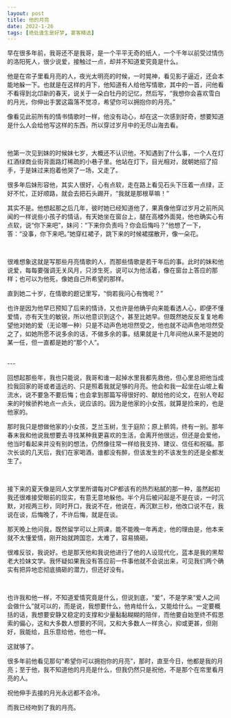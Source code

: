 ```yaml
---
layout: post
title: 他的月亮
date: 2022-1-26
tags: [绝处逢生是好梦, 宴客精选]
---
```


早在很多年前，我哥还不是我哥，是一个平平无奇的纸人，一个千年以前受过情伤的洛阳死人，很少说爱，接触过一点，却并不知道爱究竟是什么。

他是在帘子里看月亮的人，夜光太明亮的时候，一时晃神，看见影子逼近，还会本能地躲一下。也就是在这样的月下，他知道有人给他写情歌，其中的一首，问他看不看得到北邙新的春天，说关于一朵白牡丹的记忆，然后写，“我想你会喜欢雪白的月光，你伸出手罢这霜落不觉凉，希望你可以拥抱你的月亮。”

像看见此前所有的情书情歌时一样，他没有动心，却在这一次感到好奇，想要知道是什么人会给他写这样的东西，所以穿过岁月中的无尽山海去看。


<br>

他第一次见到妹的时候妹七岁，大概还不认识他，不知遇到了什么事，一个人在灯红酒绿商业街背面路灯稀疏的小巷子里。他站在灯下，目光相对，就朝她招了招手，于是妹过来抱着他哭了一场，又走了。

很多年后妹形容他，其实人很好，心有点软，走在路上看见石头下压着一点绿，正好不忙，正好顺路，就会去把石头踢开，“我就是那根草嘛！”

其实不是。他想起那之后几年，彼时她已经知道他了，果真像他穿过岁月之前所风闻的一样说些小孩子的情话，有天她坐在窗台上，腿在高楼外面晃，他也确实心有点软，说“你下来吧”，妹问：“下来你负责吗？你会后悔吗？”他想了一下，答：“没事，你下来吧。”她穿红裙子，跳下来的时候裙摆散开，像一朵花。

<br>

很难想象这就是写那些月亮情歌的人，而那些情歌是若干年后的事。此时的妹和他说爱，每每要强调无关风月，只涉生死，说可以为他活着，像在窗台上答应的那样；也可以为他死，像她自己所希望的那样。

直到她二十岁，在情歌的题记里写，“倘若我问心有愧呢？”

也许是因为他早已预知了后来的情诗，又也许是他确乎向来能看透人心，即便不懂爱情，亦有天生的敏锐，所以他意识到这个，甚至比她早。但既然她反反复复地希望他对她的爱（无论哪一种）只是不动声色地坦然受之，他也就不动声色地坦然受之了，如她所愿不说多余的话，不做多余的事。结果就是十几年间他从来不是她的某一任，但一直都是她的“那个人”。


<br>
---
<br>

回想起那些年，我也只能说，我哥和谁一起掉水里我都先救他，但心里总把他当成捡我回家的哥或者遥远的、只是照着我就足够的月亮。他会和我一起坐在山坡上看流水，说不要急不要后悔；也会拿到那篇写得很好的、献给他的论文，在别人夸起来的时候骄矜地点一点头，说应该的。因为是他家的小女孩，就算是捡来的，也是他家的。

那时我只是想做他家的小女孩，芝兰玉树，生于庭阶；原上鹡鸰，终有一别。那年春末我和他说我想要去寻找某种我更喜欢的生活，会离开他很远，但还是会爱他，他当时看起来并没有别的想法，仍然像往常一样给我支持、建议、信任和祝福。那次长谈的几天后，我们在家喝酒，谁都没有醉，但该发生的不该发生的还是全都发生了。

<br>

接下来的夏天像是同人文学里所谓每对CP都该有的热烈粘腻的那一种，虽然起初我还很难接受眼前的现实，有意无意地躲他。半个月后被问起是不是在谈，一时沉默，对视两三秒，同时开口，我说不在，他说在，再沉默三秒，他改口说不在，我说在谈，后悔晚了，不许后悔，就是在谈。

那天晚上他问我，既然留学可以上网课，能不能晚一年再走，他的理由是，他本来就不太懂爱情，刚开始就跨国恋，太难了，容易搞砸。

很难反驳，我说好。也是那天他和我说他进行了他的人设现代化，蓝本是我的黑帮老大捡妹文学。我怀疑如果我没有答应前一件事他就不会说出来，可见我们两个确实有把异地恋彻底搞砸的潜力，但还好没有。

<br>


也许我和他一样，不知道爱情究竟是什么，但说到底，“爱”，不是学来“爱人之间会做什么”就可以的，而是说，我想要什么，他肯给什么，又能给什么。一定要概括的话，我想要安静又稳定的支撑和少量黏黏糊糊的陪伴，而他要自始至终不假思索的偏心，这和大多数人想要的不同，又和大多数人一样贪心，抑或更甚，但刚好，我能给，且乐意给他，他也一样。

这就够了。

很多年前他看见那句“希望你可以拥抱你的月亮”，那时，直至今日，他都是我的月亮；至于他，我不知道他的月亮是什么，但我仍然只是祝他，不是那个在帘里看月亮的人。

祝他伸手去接的月光永远都不会冷。

而我已经吻到了我的月亮。

<br>
<br>
